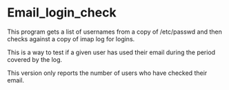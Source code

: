 # Email_login_check

This program gets a list of usernames from a copy of /etc/passwd and then
checks against a copy of imap log for logins.  

This is a way to test if a given user has used their email during the period
covered by the log.   

This version only reports the number of users who have checked their email.
